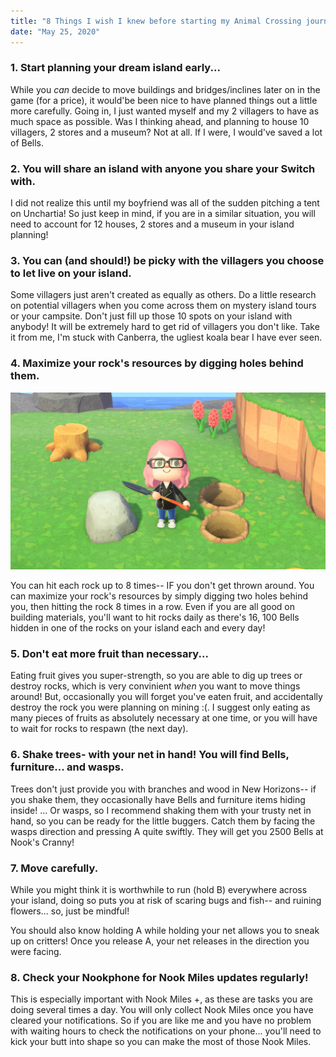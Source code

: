 ```yaml
---
title: "8 Things I wish I knew before starting my Animal Crossing journey..."
date: "May 25, 2020"
---
```


### 1. Start planning your dream island early...

While you _can_ decide to move buildings and bridges/inclines later on in the game (for a price), it would'be been nice to have planned things out a little more carefully. Going in, I just wanted myself and my 2 villagers to have as much space as possible.
Was I thinking ahead, and planning to house 10 villagers, 2 stores and a museum? Not at all. If I were, I would've saved a lot of Bells.

### 2. You will share an island with anyone you share your Switch with.

I did not realize this until my boyfriend was all of the sudden pitching a tent on Unchartia! So just keep in mind, if you are in a similar situation, you will need to account for 12 houses, 2 stores and a museum in your island planning!

### 3. You can (and should!) be picky with the villagers you choose to let live on your island.

Some villagers just aren't created as equally as others. Do a little research on potential villagers when you come across them on mystery island tours or your campsite. Don't just fill up those 10 spots on your island with anybody! It will be extremely hard to get rid of villagers you don't like. Take it from me, I'm stuck with Canberra, the ugliest koala bear I have ever seen.

### 4. Maximize your rock's resources by digging holes behind them.

![ACNHrocks](./ACNHrocks.JPG)

You can hit each rock up to 8 times-- IF you don't get thrown around. You can maximize your rock's resources by simply digging two holes behind you, then hitting the rock 8 times in a row. Even if you are all good on building materials, you'll want to hit rocks daily as there's 16, 100 Bells hidden in one of the rocks on your island each and every day!

### 5. Don't eat more fruit than necessary...

Eating fruit gives you super-strength, so you are able to dig up trees or destroy rocks, which is very convinient _when_ you want to move things around! But, occasionally you will forget you've eaten fruit, and accidentally destroy the rock you were planning on mining :(. I suggest only eating as many pieces of fruits as absolutely necessary at one time, or you will have to wait for rocks to respawn (the next day).

### 6. Shake trees- with your net in hand! You will find Bells, furniture... and wasps.

Trees don't just provide you with branches and wood in New Horizons-- if you shake them, they occasionally have Bells and furniture items hiding inside! ... Or wasps, so I recommend shaking them with your trusty net in hand, so you can be ready for the little buggers. Catch them by facing the wasps direction and pressing A quite swiftly. They will get you 2500 Bells at Nook's Cranny!

### 7. Move carefully.

While you might think it is worthwhile to run (hold B) everywhere across your island, doing so puts you at risk of scaring bugs and fish-- and ruining flowers... so, just be mindful!

You should also know holding A while holding your net allows you to sneak up on critters! Once you release A, your net releases in the direction you were facing.

### 8. Check your Nookphone for Nook Miles updates regularly!

This is especially important with Nook Miles +, as these are tasks you are doing several times a day. You will only collect Nook Miles once you have cleared your notifications. So if you are like me and you have no problem with waiting hours to check the notifications on your phone... you'll need to kick your butt into shape so you can make the most of those Nook Miles.
